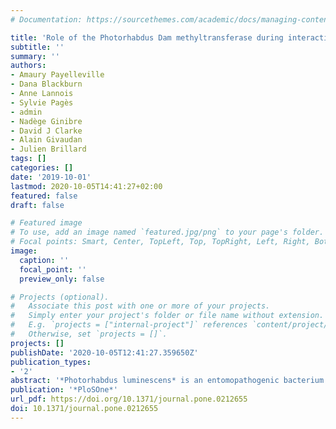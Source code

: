 ```yaml
---
# Documentation: https://sourcethemes.com/academic/docs/managing-content/

title: 'Role of the Photorhabdus Dam methyltransferase during interactions with its invertebrate hosts'
subtitle: ''
summary: ''
authors:
- Amaury Payelleville
- Dana Blackburn
- Anne Lannois
- Sylvie Pagès
- admin
- Nadège Ginibre
- David J Clarke
- Alain Givaudan
- Julien Brillard
tags: []
categories: []
date: '2019-10-01'
lastmod: 2020-10-05T14:41:27+02:00
featured: false
draft: false

# Featured image
# To use, add an image named `featured.jpg/png` to your page's folder.
# Focal points: Smart, Center, TopLeft, Top, TopRight, Left, Right, BottomLeft, Bottom, BottomRight.
image:
  caption: ''
  focal_point: ''
  preview_only: false

# Projects (optional).
#   Associate this post with one or more of your projects.
#   Simply enter your project's folder or file name without extension.
#   E.g. `projects = ["internal-project"]` references `content/project/deep-learning/index.md`.
#   Otherwise, set `projects = []`.
projects: []
publishDate: '2020-10-05T12:41:27.359650Z'
publication_types:
- '2'
abstract: '*Photorhabdus luminescens* is an entomopathogenic bacterium found in symbiosis with the nematode Heterorhabditis. Dam DNA methylation is involved in the pathogenicity of many bacteria, including *P. luminescens*, whereas studies about the role of bacterial DNA methylation during symbiosis are scarce. The aim of this study was to determine the role of Dam DNA methylation in *P. luminescens* during the whole bacterial life cycle including during symbiosis with *H. bacteriophora*. We constructed a strain overexpressing dam by inserting an additional copy of the dam gene under the control of a constitutive promoter in the chromosome of *P. luminescens* and then achieved association between this recombinant strain and nematodes. The dam overexpressing strain was able to feed the nematode in vitro and in vivo similarly as a control strain, and to re-associate with Infective Juvenile (IJ) stages in the insect. No difference in the amount of emerging IJs from the cadaver was observed between the two strains. Compared to the nematode in symbiosis with the control strain, a significant increase in LT50 was observed during insect infestation with the nematode associated with the dam overexpressing strain. These results suggest that during the life cycle of *P. luminescens*, Dam is not involved the bacterial symbiosis with the nematode *H. bacteriophora*, but it contributes to the pathogenicity of the nemato-bacterial complex.'
publication: '*PloSOne*'
url_pdf: https://doi.org/10.1371/journal.pone.0212655
doi: 10.1371/journal.pone.0212655
---
```

